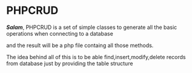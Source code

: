 # PHPCRUD
***Salam***,
PHPCRUD is a set of simple classes to generate all the basic operations when connecting to a database

and the result will be a php file containg all those methods.

The idea behind all of this is  to be able find,insert,modify,delete records from database just by providing 
the table structure
